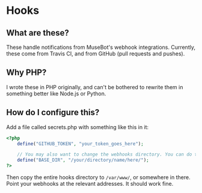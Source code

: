 # Hooks

## What are these?

These handle notifications from MuseBot's webhook integrations. Currently, these come from Travis CI, and from GitHub (pull requests and pushes).

## Why PHP?

I wrote these in PHP originally, and can't be bothered to rewrite them in something better like Node.js or Python.

## How do I configure this?

Add a file called secrets.php with something like this in it:

```php
<?php
    define("GITHUB_TOKEN", "your_token_goes_here");

    // You may also want to change the webhooks directory. You can do that here.
    define("BASE_DIR", "/your/directory/name/here/");
?>
```

Then copy the entire hooks directory to `/var/www/`, or somewhere in there. Point your webhooks at the relevant
addresses. It should work fine.
